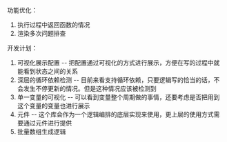 功能优化：
1. 执行过程中返回函数的情况
2. 渲染多次问题排查


开发计划：
1. 可视化展示配置 -- 把配置通过可视化的方式进行展示，方便在写的过程中就能看到状态之间的关系
2. 深层的循环依赖检测 -- 目前来看支持循环依赖，只要逻辑写的恰当的话，不会发生不停更新的情况。但是这种情况应该被检测到
3. 单一变量的可视化 -- 可以看到变量整个周期做的事情，还要考虑是否把用到这个变量的变量也进行展示
4. 元件 -- 这个库会作为一个逻辑编排的底层实现来使用，更上层的使用方式需要通过元件进行提供
5. 批量数组生成逻辑

